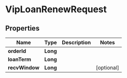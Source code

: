 

# VipLoanRenewRequest


## Properties

| Name | Type | Description | Notes |
|------------ | ------------- | ------------- | -------------|
|**orderId** | **Long** |  |  |
|**loanTerm** | **Long** |  |  |
|**recvWindow** | **Long** |  |  [optional] |



